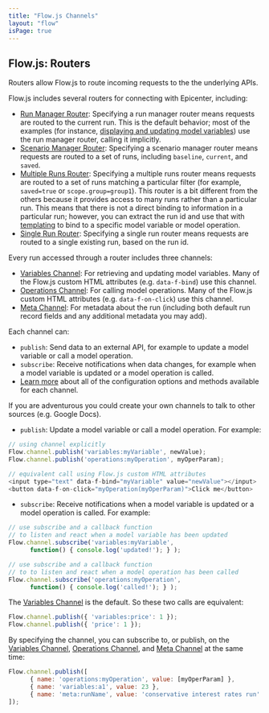 ```yaml
---
title: "Flow.js Channels"
layout: "flow"
isPage: true
---
```


## Flow.js: Routers


Routers allow Flow.js to route incoming requests to the the underlying APIs.

Flow.js includes several routers for connecting with Epicenter, including: 
 
* [Run Manager Router](../generated/channels/run-manager-router/): Specifying a run manager router means requests are routed to the current run. This is the default behavior; most of the examples (for instance, [displaying and updating model variables](../attributes-overview/)) use the run manager router, calling it implicitly.
* [Scenario Manager Router](../generated/channels/scenario-manager-router/): Specifying a scenario manager router means requests are routed to a set of runs, including `baseline`, `current`, and `saved`.
* [Multiple Runs Router](../generated/channels/multiple-runs-router/): Specifying a multiple runs router means requests are routed to a set of runs matching a particular filter (for example, `saved=true` or `scope.group=group1`). This router is a bit different from the others because it provides access to many runs rather than a particular run. This means that there is not a direct binding to information in a particular run; however, you can extract the run id and use that with [templating](../#templates) to bind to a specific model variable or model operation.
* [Single Run Router](../generated/channels/single-run-router/): Specifying a single run router means requests are routed to a single existing run, based on the run id.

Every run accessed through a router includes three channels: 

* [Variables Channel](../generated/channels/variables-channel/): For retrieving and updating model variables. Many of the Flow.js custom HTML attributes (e.g. `data-f-bind`) use this channel.
* [Operations Channel](../generated/channels/operations-channel/): For calling model operations. Many of the Flow.js custom HTML attributes (e.g. `data-f-on-click`) use this channel.
* [Meta Channel](../generated/channels/meta-channel/): For metadata about the run (including both default run record fields and any additional metadata you may add).

Each channel can:

* `publish`: Send data to an external API, for example to update a model variable or call a model operation.
* `subscribe`: Receive notifications when data changes, for example when a model variable is updated or a model operation is called.
* [Learn more](../generated/channels/channel-manager/) about all of the configuration options and methods available for each channel.

If you are adventurous you could create your own channels to talk to other sources (e.g. Google Docs).

* `publish`: Update a model variable or call a model operation. For example: 

```js
// using channel explicitly
Flow.channel.publish('variables:myVariable', newValue);
Flow.channel.publish('operations:myOperation', myOperParam);

// equivalent call using Flow.js custom HTML attributes
<input type="text" data-f-bind="myVariable" value="newValue"></input>
<button data-f-on-click="myOperation(myOperParam)">Click me</button>
```

* `subscribe`: Receive notifications when a model variable is updated or a model operation is called. For example:

```js
// use subscribe and a callback function 
// to listen and react when a model variable has been updated
Flow.channel.subscribe('variables:myVariable',
      function() { console.log('updated!'); } );

// use subscribe and a callback function
// to to listen and react when a model operation has been called
Flow.channel.subscribe('operations:myOperation',
      function() { console.log('called!'); } );
```

The [Variables Channel](../../variables-channel/) is the default. So these two calls are equivalent:

```js
Flow.channel.publish({ 'variables:price': 1 });
Flow.channel.publish({ 'price': 1 });
```

By specifying the channel, you can subscribe to, or publish, on the [Variables Channel](../../variables-channel/), [Operations Channel](../../operations-channel/), and [Meta Channel](../../meta-channel/) at the same time:

```js
Flow.channel.publish([
      { name: 'operations:myOperation', value: [myOperParam] },
      { name: 'variables:a1', value: 23 },
      { name: 'meta:runName', value: 'conservative interest rates run' }
]);
```
